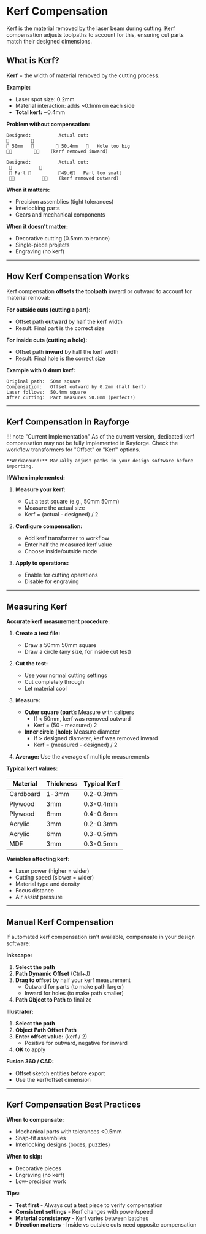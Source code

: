 # Kerf Compensation

Kerf is the material removed by the laser beam during cutting. Kerf compensation adjusts toolpaths to account for this, ensuring cut parts match their designed dimensions.

## What is Kerf?

**Kerf** = the width of material removed by the cutting process.

**Example:**
- Laser spot size: 0.2mm
- Material interaction: adds ~0.1mm on each side
- **Total kerf:** ~0.4mm

**Problem without compensation:**

```
Designed:          Actual cut:
                          
 50mm            50.4mm      Hole too big
                              (kerf removed inward)

Designed:          Actual cut:
                     
  Part           49.6   Part too small
                         (kerf removed outward)
```

**When it matters:**
- Precision assemblies (tight tolerances)
- Interlocking parts
- Gears and mechanical components

**When it doesn't matter:**
- Decorative cutting (0.5mm tolerance)
- Single-piece projects
- Engraving (no kerf)

---

## How Kerf Compensation Works

Kerf compensation **offsets the toolpath** inward or outward to account for material removal:

**For outside cuts (cutting a part):**
- Offset path **outward** by half the kerf width
- Result: Final part is the correct size

**For inside cuts (cutting a hole):**
- Offset path **inward** by half the kerf width
- Result: Final hole is the correct size

**Example with 0.4mm kerf:**

```
Original path:  50mm square
Compensation:   Offset outward by 0.2mm (half kerf)
Laser follows:  50.4mm square
After cutting:  Part measures 50.0mm (perfect!)
```

---

## Kerf Compensation in Rayforge

!!! note "Current Implementation"
    As of the current version, dedicated kerf compensation may not be fully implemented in Rayforge. Check the workflow transformers for "Offset" or "Kerf" options.

    **Workaround:** Manually adjust paths in your design software before importing.

**If/When implemented:**

1. **Measure your kerf:**
   - Cut a test square (e.g., 50mm  50mm)
   - Measure the actual size
   - Kerf = (actual - designed) / 2

2. **Configure compensation:**
   - Add kerf transformer to workflow
   - Enter half the measured kerf value
   - Choose inside/outside mode

3. **Apply to operations:**
   - Enable for cutting operations
   - Disable for engraving

---

## Measuring Kerf

**Accurate kerf measurement procedure:**

1. **Create a test file:**
   - Draw a 50mm  50mm square
   - Draw a circle (any size, for inside cut test)

2. **Cut the test:**
   - Use your normal cutting settings
   - Cut completely through
   - Let material cool

3. **Measure:**
   - **Outer square (part):** Measure with calipers
     - If < 50mm, kerf was removed outward
     - Kerf = (50 - measured)  2
   - **Inner circle (hole):** Measure diameter
     - If > designed diameter, kerf was removed inward
     - Kerf = (measured - designed) / 2

4. **Average:** Use the average of multiple measurements

**Typical kerf values:**

| Material | Thickness | Typical Kerf |
|----------|-----------|--------------|
| Cardboard | 1-3mm | 0.2-0.3mm |
| Plywood | 3mm | 0.3-0.4mm |
| Plywood | 6mm | 0.4-0.6mm |
| Acrylic | 3mm | 0.2-0.3mm |
| Acrylic | 6mm | 0.3-0.5mm |
| MDF | 3mm | 0.3-0.5mm |

**Variables affecting kerf:**
- Laser power (higher = wider)
- Cutting speed (slower = wider)
- Material type and density
- Focus distance
- Air assist pressure

---

## Manual Kerf Compensation

If automated kerf compensation isn't available, compensate in your design software:

**Inkscape:**

1. **Select the path**
2. **Path  Dynamic Offset** (Ctrl+J)
3. **Drag to offset** by half your kerf measurement
   - Outward for parts (to make path larger)
   - Inward for holes (to make path smaller)
4. **Path  Object to Path** to finalize

**Illustrator:**

1. **Select the path**
2. **Object  Path  Offset Path**
3. **Enter offset value:** (kerf / 2)
   - Positive for outward, negative for inward
4. **OK** to apply

**Fusion 360 / CAD:**

- Offset sketch entities before export
- Use the kerf/offset dimension

---

## Kerf Compensation Best Practices

**When to compensate:**
- Mechanical parts with tolerances <0.5mm
- Snap-fit assemblies
- Interlocking designs (boxes, puzzles)

**When to skip:**
- Decorative pieces
- Engraving (no kerf)
- Low-precision work

**Tips:**
- **Test first** - Always cut a test piece to verify compensation
- **Consistent settings** - Kerf changes with power/speed
- **Material consistency** - Kerf varies between batches
- **Direction matters** - Inside vs outside cuts need opposite compensation
